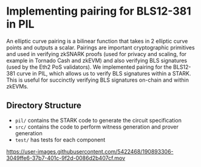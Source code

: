 # Implementing pairing for BLS12-381 in PIL

An elliptic curve pairing is a bilinear function that takes in 2 elliptic curve points and outputs a scalar. Pairings are important cryptographic primitives and used in verifying zkSNARK proofs (used for privacy and scaling, for example in Tornado Cash and zkEVM) and also verifying BLS signatures (used by the Eth2 PoS validators). We implemented pairing for the BLS12-381 curve in PIL, which allows us to verify BLS signatures within a STARK. This is useful for succinctly verifying BLS signatures on-chain and within zkEVMs.

## Directory Structure

- `pil/` contains the STARK code to generate the circuit specification
- `src/` contains the code to perform witness generation and prover generation
- `test/` has tests for each component



https://user-images.githubusercontent.com/5422468/190893306-3049ffe6-37b7-401c-9f2d-0086d2b407cf.mov

